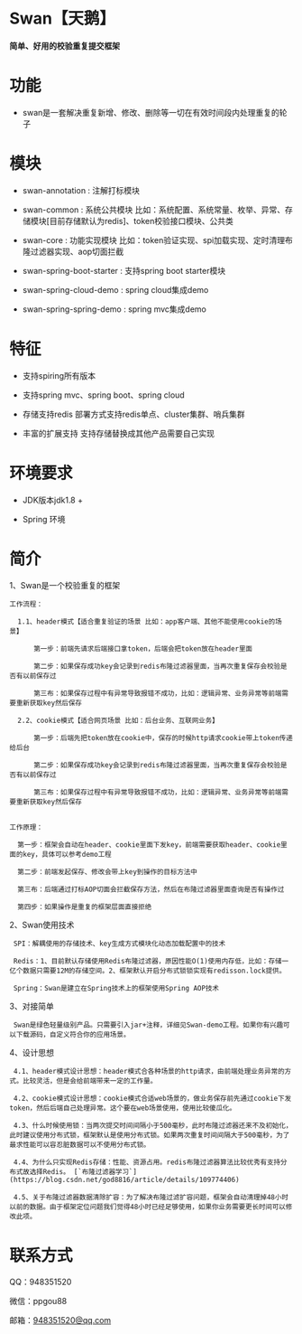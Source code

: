 Swan【天鹅】
================

#### 简单、好用的校验重复提交框架

# 功能
  * swan是一套解决重复新增、修改、删除等一切在有效时间段内处理重复的轮子

# 模块
  * swan-annotation : 注解打标模块

  * swan-common : 系统公共模块 比如：系统配置、系统常量、枚举、异常、存储模块[目前存储默认为redis]、token校验接口模块、公共类
  
  * swan-core : 功能实现模块 比如：token验证实现、spi加载实现、定时清理布隆过滤器实现、aop切面拦截              

  * swan-spring-boot-starter : 支持spring boot starter模块
  
  * swan-spring-cloud-demo : spring cloud集成demo
  
  * swan-spring-spring-demo : spring mvc集成demo
 
#  特征
   
   *  支持spiring所有版本
   
   *  支持spring mvc、spring boot、spring cloud
   
   *  存储支持redis  部署方式支持redis单点、cluster集群、哨兵集群

   *  丰富的扩展支持 支持存储替换成其他产品需要自己实现 

# 环境要求 

  * JDK版本jdk1.8 +
  
  * Spring 环境
  
# 简介 

  1、Swan是一个校验重复的框架
  
    工作流程：
    
      1.1、header模式【适合重复验证的场景 比如：app客户端、其他不能使用cookie的场景】
    
	      第一步：前端先请求后端接口拿token，后端会把token放在header里面  
	      
	      第二步：如果保存成功key会记录到redis布隆过滤器里面，当再次重复保存会校验是否有以前保存过
	      
	      第三布：如果保存过程中有异常导致报错不成功，比如：逻辑异常、业务异常等前端需要重新获取key然后保存
	      
	  2.2、cookie模式【适合网页场景 比如：后台业务、互联网业务】     
	  
	      第一步：后端先把token放在cookie中，保存的时候http请求cookie带上token传递给后台  
	      
	      第二步：如果保存成功key会记录到redis布隆过滤器里面，当再次重复保存会校验是否有以前保存过
	      
	      第三布：如果保存过程中有异常导致报错不成功，比如：逻辑异常、业务异常等前端需要重新获取key然后保存
	      
      
    工作原理：
    
      第一步：框架会自动在header、cookie里面下发key，前端需要获取header、cookie里面的key，具体可以参考demo工程
      
      第二步：前端发起保存、修改会带上key到操作的目标方法中
      
      第三布：后端通过打标AOP切面会拦截保存方法，然后在布隆过滤器里面查询是否有操作过
      
      第四步：如果操作是重复的框架层面直接拒绝
      
      
  2、Swan使用技术
  
     SPI：解耦使用的存储技术、key生成方式模块化动态加载配置中的技术
     
     Redis：1、目前默认存储使用Redis布隆过滤器，原因性能O(1)使用内存低，比如：存储一亿个数据只需要12M的存储空间。2、框架默认开启分布式锁锁实现有redisson.lock提供。
     
     Spring：Swan是建立在Spring技术上的框架使用Spring AOP技术  
     
     
  3、对接简单
  
     Swan是绿色轻量级别产品。只需要引入jar+注释，详细见Swan-demo工程。如果你有兴趣可以下载源码，自定义符合你的应用场景。
     
     
  4、设计思想
  
     4.1、header模式设计思想：header模式合各种场景的http请求，由前端处理业务异常的方式。比较灵活，但是会给前端带来一定的工作量。
     
     4.2、cookie模式设计思想：cookie模式合适web场景的，做业务保存前先通过cookie下发token，然后后端自己处理异常。这个要在web场景使用，使用比较傻瓜化。
     
     4.3、什么时候使用锁：当两次提交时间间隔小于500毫秒，此时布隆过滤器还来不及初始化，此时建议使用分布式锁，框架默认是使用分布式锁。如果两次重复时间间隔大于500毫秒，为了最求性能可以容忍脏数据可以不使用分布式锁。
     
     4.4、为什么只实现Redis存储：性能、资源占用。redis布隆过滤器算法比较优秀有支持分布式故选择Redis。 [`布隆过滤器学习`](https://blog.csdn.net/god8816/article/details/109774406)
     
     4.5、关于布隆过滤器数据清除扩容：为了解决布隆过滤扩容问题，框架会自动清理掉48小时以前的数据。由于框架定位问题我们觉得48小时已经足够使用，如果你业务需要更长时间可以修改此项。
     
     
     
# 联系方式

  QQ：948351520
  
  微信：ppgou88
  
  邮箱：948351520@qq.com

